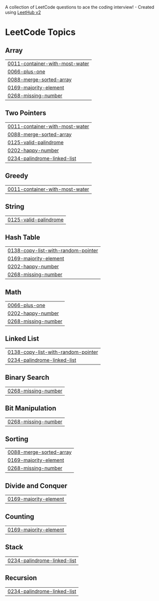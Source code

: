 A collection of LeetCode questions to ace the coding interview! - Created using [LeetHub v2](https://github.com/arunbhardwaj/LeetHub-2.0)
<!---LeetCode Topics Start-->
# LeetCode Topics
## Array
|  |
| ------- |
| [0011-container-with-most-water](https://github.com/selva-mani-007/LeetCode/tree/master/0011-container-with-most-water) |
| [0066-plus-one](https://github.com/selva-mani-007/LeetCode/tree/master/0066-plus-one) |
| [0088-merge-sorted-array](https://github.com/selva-mani-007/LeetCode/tree/master/0088-merge-sorted-array) |
| [0169-majority-element](https://github.com/selva-mani-007/LeetCode/tree/master/0169-majority-element) |
| [0268-missing-number](https://github.com/selva-mani-007/LeetCode/tree/master/0268-missing-number) |
## Two Pointers
|  |
| ------- |
| [0011-container-with-most-water](https://github.com/selva-mani-007/LeetCode/tree/master/0011-container-with-most-water) |
| [0088-merge-sorted-array](https://github.com/selva-mani-007/LeetCode/tree/master/0088-merge-sorted-array) |
| [0125-valid-palindrome](https://github.com/selva-mani-007/LeetCode/tree/master/0125-valid-palindrome) |
| [0202-happy-number](https://github.com/selva-mani-007/LeetCode/tree/master/0202-happy-number) |
| [0234-palindrome-linked-list](https://github.com/selva-mani-007/LeetCode/tree/master/0234-palindrome-linked-list) |
## Greedy
|  |
| ------- |
| [0011-container-with-most-water](https://github.com/selva-mani-007/LeetCode/tree/master/0011-container-with-most-water) |
## String
|  |
| ------- |
| [0125-valid-palindrome](https://github.com/selva-mani-007/LeetCode/tree/master/0125-valid-palindrome) |
## Hash Table
|  |
| ------- |
| [0138-copy-list-with-random-pointer](https://github.com/selva-mani-007/LeetCode/tree/master/0138-copy-list-with-random-pointer) |
| [0169-majority-element](https://github.com/selva-mani-007/LeetCode/tree/master/0169-majority-element) |
| [0202-happy-number](https://github.com/selva-mani-007/LeetCode/tree/master/0202-happy-number) |
| [0268-missing-number](https://github.com/selva-mani-007/LeetCode/tree/master/0268-missing-number) |
## Math
|  |
| ------- |
| [0066-plus-one](https://github.com/selva-mani-007/LeetCode/tree/master/0066-plus-one) |
| [0202-happy-number](https://github.com/selva-mani-007/LeetCode/tree/master/0202-happy-number) |
| [0268-missing-number](https://github.com/selva-mani-007/LeetCode/tree/master/0268-missing-number) |
## Linked List
|  |
| ------- |
| [0138-copy-list-with-random-pointer](https://github.com/selva-mani-007/LeetCode/tree/master/0138-copy-list-with-random-pointer) |
| [0234-palindrome-linked-list](https://github.com/selva-mani-007/LeetCode/tree/master/0234-palindrome-linked-list) |
## Binary Search
|  |
| ------- |
| [0268-missing-number](https://github.com/selva-mani-007/LeetCode/tree/master/0268-missing-number) |
## Bit Manipulation
|  |
| ------- |
| [0268-missing-number](https://github.com/selva-mani-007/LeetCode/tree/master/0268-missing-number) |
## Sorting
|  |
| ------- |
| [0088-merge-sorted-array](https://github.com/selva-mani-007/LeetCode/tree/master/0088-merge-sorted-array) |
| [0169-majority-element](https://github.com/selva-mani-007/LeetCode/tree/master/0169-majority-element) |
| [0268-missing-number](https://github.com/selva-mani-007/LeetCode/tree/master/0268-missing-number) |
## Divide and Conquer
|  |
| ------- |
| [0169-majority-element](https://github.com/selva-mani-007/LeetCode/tree/master/0169-majority-element) |
## Counting
|  |
| ------- |
| [0169-majority-element](https://github.com/selva-mani-007/LeetCode/tree/master/0169-majority-element) |
## Stack
|  |
| ------- |
| [0234-palindrome-linked-list](https://github.com/selva-mani-007/LeetCode/tree/master/0234-palindrome-linked-list) |
## Recursion
|  |
| ------- |
| [0234-palindrome-linked-list](https://github.com/selva-mani-007/LeetCode/tree/master/0234-palindrome-linked-list) |
<!---LeetCode Topics End-->